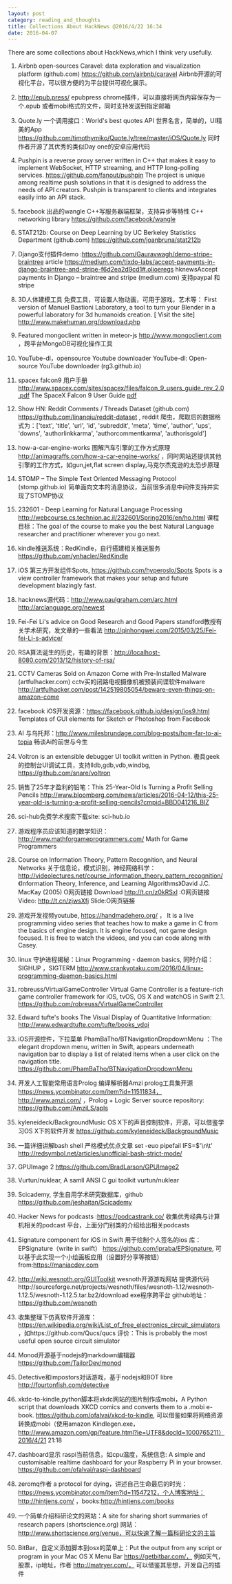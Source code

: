 ```yaml
---
layout: post
category: reading_and_thoughts
title: Collections About HackNews @2016/4/22 16:34
date: 2016-04-07
---
```


There are some collections about HackNews,which I think very usefully.

1. Airbnb open-sources Caravel: data exploration and visualization platform (github.com) https://github.com/airbnb/caravel    Airbnb开源的可视化平台，可以很方便的为平台提供可视化展示。
	
2. http://epub.press/ epubpress chrome插件，可以直接将网页内容保存为一个.epub 或者mobi格式的文件，同时支持发送到指定邮箱
	
3. Quote.ly  一个调用接口：World's best quotes API 世界名言，简单的，UI精美的App  https://github.com/timothymiko/Quote.ly/tree/master/iOS/Quote.ly  同时作者开源了其优秀的类似Day one的安卓应用代码
	
4. Pushpin is a reverse proxy server written in C++ that makes it easy to implement WebSocket, HTTP streaming, and HTTP long-polling services. https://github.com/fanout/pushpin  The project is unique among realtime push solutions in that it is designed to address the needs of API creators. Pushpin is transparent to clients and integrates easily into an API stack.
	
5. facebook 出品的wangle C++写服务器端框架，支持异步等特性  C++ networking library https://github.com/facebook/wangle
	
6. STAT212b: Course on Deep Learning by UC Berkeley Statistics Department (github.com)  https://github.com/joanbruna/stat212b
	
7. Django支付插件demo :https://github.com/Gauravwagh/demo-stripe-braintree article https://medium.com/tixdo-labs/accept-payments-in-django-braintree-and-stripe-f6d2ea2d9cd1#.olioeregs  hknewsAccept payments in Django – braintree and stripe (medium.com) 支持paypal 和 stripe
	
8. 3D人体建模工具 免费工具，可设置人物动画，可用于游戏，艺术等：
First version of Manuel Bastioni Laboratory, a tool to turn your Blender in a powerful laboratory for 3d humanoids creation. [ Visit the site] http://www.makehuman.org/download.php 
	
9. Featured mongoclient written in meteor-js http://www.mongoclient.com  ，跨平台MongoDB可视化操作工具

10. YouTube-dl，opensource Youtube downloader YouTube-dl: Open-source YouTube downloader (rg3.github.io)
	
11. spacex falcon9 用户手册 http://www.spacex.com/sites/spacex/files/falcon_9_users_guide_rev_2.0.pdf   The SpaceX Falcon 9 User Guide [pdf](spacex.com)
	
12. Show HN: Reddit Comments / Threads Dataset (github.com)   https://github.com/linanqiu/reddit-dataset  , reddit 爬虫，爬取后的数据格式为：['text', 'title', 'url', 'id', 'subreddit', 'meta', 'time', 'author', 'ups', 'downs', 'authorlinkkarma', 'authorcommentkarma', 'authorisgold']
	
13. how-a-car-engine-works  图解汽车引擎的工作方式原理  http://animagraffs.com/how-a-car-engine-works/  ，同时网站还提供其他引擎的工作方式，如gun,jet,flat screen display,马克尔杰克逊的太恐步原理
	
14. STOMP – The Simple Text Oriented Messaging Protocol (stomp.github.io) 简单面向文本的消息协议，当前很多消息中间件支持并实现了STOMP协议
	
15. 232601 - Deep Learning for Natural Language Processing    http://webcourse.cs.technion.ac.il/232601/Spring2016/en/ho.html   课程目标：The goal of the course to make you the best Natural Language researcher and practitioner wherever you go next.
	
16. kindle推送系统：RedKindle，自行搭建相关推送服务 https://github.com/ynhacler/RedKindle
	
17.  iOS 第三方开发组件Spots, https://github.com/hyperoslo/Spots   Spots is a view controller framework that makes your setup and future development blazingly fast.
	
18. hacknews源代码：http://www.paulgraham.com/arc.html  http://arclanguage.org/newest
	
19. Fei-Fei Li's advice on Good Research and Good Papers standford教授有关学术研究，发文章的一些看法 http://qinhongwei.com/2015/03/25/Fei-fei-Li-s-advice/
	
20. RSA算法诞生的历史，有趣的背景：http://localhost-8080.com/2013/12/history-of-rsa/
	
21. CCTV Cameras Sold on Amazon Come with Pre-Installed Malware (artfulhacker.com) cctv买的闭路电视摄像机被预装间谍软件malware http://artfulhacker.com/post/142519805054/beware-even-things-on-amazon-come
	
22. facebook iOS开发资源：https://facebook.github.io/design/ios9.html Templates of GUI elements for Sketch or Photoshop from Facebook
	
23. AI 与乌托邦：http://www.milesbrundage.com/blog-posts/how-far-to-ai-topia 畅谈Ai的前世与今生
	
24. Voltron is an extensible debugger UI toolkit written in Python. 极具geek的控制台UI调试工具，支持lldb,gdb,vdb,windbg, https://github.com/snare/voltron   
	
25. 销售了25年才盈利的铅笔：This 25-Year-Old Is Turning a Profit Selling Pencils  http://www.bloomberg.com/news/articles/2016-04-12/this-25-year-old-is-turning-a-profit-selling-pencils?cmpid=BBD041216_BIZ
	
26. sci-hub免费学术搜索下载site: sci-hub.io
	
27. 游戏程序员应该知道的数学知识：http://www.mathforgameprogrammers.com/ Math for Game Programmers
	
28. Course on Information Theory, Pattern Recognition, and Neural Networks  关于信息论，模式识别，神经网络科学： http://videolectures.net/course_information_theory_pattern_recognition/  《Information Theory, Inference, and Learning Algorithms》David J.C. MacKay (2005) O网页链接 Download   http://t.cn/z0kRSxl :O网页链接 Video: http://t.cn/zjwsXfj  Slide:O网页链接
	
29. 游戏开发视频youtube, https://handmadehero.org/ ， It is a live programming video series that teaches how to make a game in C from the basics of engine design. It is engine focused, not game design focused. It is free to watch the videos, and you can code along with Casey.
	
30. linux 守护进程揭秘：Linux Programming - daemon basics, 同时介绍：SIGHUP ，SIGTERM   http://www.crankyotaku.com/2016/04/linux-programming-daemon-basics.html
	
31. robreuss/VirtualGameController  Virtual Game Controller is a feature-rich game controller framework for iOS, tvOS, OS X and watchOS in Swift 2.1.   https://github.com/robreuss/VirtualGameController
	
32. Edward tufte's books The Visual Display of Quantitative Information: http://www.edwardtufte.com/tufte/books_vdqi
	
33. iOS开源控件，下拉菜单 PhamBaTho/BTNavigationDropdownMenu ：The elegant dropdown menu, written in Swift, appears underneath navigation bar to display a list of related items when a user click on the navigation title. https://github.com/PhamBaTho/BTNavigationDropdownMenu
	
34. 开发人工智能常用语言Prolog 编译解析器Amzi prolog工具集开源 https://news.ycombinator.com/item?id=11511834， http://www.amzi.com/  ，Prolog + Logic Server source repository: https://github.com/AmziLS/apls
	
35. kyleneideck/BackgroundMusic  OS X下的声音控制软件，开源，可以借鉴学习OS X下的软件开发  https://github.com/kyleneideck/BackgroundMusic
	
36. 一篇详细讲解bash shell 严格模式优点文章 set -euo pipefail IFS=$'\n\t' http://redsymbol.net/articles/unofficial-bash-strict-mode/
	
37. GPUImage 2  https://github.com/BradLarson/GPUImage2
	
38. Vurtun/nuklear, A samll ANSI C gui toolkit vurtun/nuklear
	
39. Scicademy, 学生自用学术研究数据库，github  https://github.com/jeshaitan/Scicademy
	
40. Hacker News for podcasts :https://podcastrank.co/  收集优秀经典与计算机相关的podcast 平台，上面分门别类的介绍给出相关podcasts
	
41. Signature component for iOS in Swift 用于绘制个人签名的ios 库： EPSignature（write in swift） https://github.com/ipraba/EPSignature, 可以基于此实现一个小绘画板应用（设置好分享等按钮） from:https://maniacdev.com
	
42. http://wiki.wesnoth.org/GUIToolkit  wesnoth开源游戏网站 提供源代码http://sourceforge.net/projects/wesnoth/files/wesnoth-1.12/wesnoth-1.12.5/wesnoth-1.12.5.tar.bz2/download exe程序跨平台 github地址：https://github.com/wesnoth
	
43. 收集整理下仿真软件开源库：https://en.wikipedia.org/wiki/List_of_free_electronics_circuit_simulators ，如https://github.com/Qucs/qucs  评价：This is probably the most useful open source circuit simulator
	
44. Monod开源基于nodejs的markdown编辑器 https://github.com/TailorDev/monod
	
45. Detective和impostors对话游戏，基于nodejs和BOT libre  http://fourtonfish.com/detective
	
46. xkdc-to-kindle,python脚本将xkdc网站的图片制作成mobi，A Python script that downloads XKCD comics and converts them to a .mobi e-book. https://github.com/ofalvai/xkcd-to-kindle, 可以借鉴如果将网络资源转换成mobi（使用amazon  Kindlegen.exe，http://www.amazon.com/gp/feature.html?ie=UTF8&docId=1000765211）2016/4/21 21:18
	
47. dashboard显示 raspi当前信息，如cpu温度，系统信息: A simple and customisable realtime dashboard for your Raspberry Pi in your browser. https://github.com/ofalvai/raspi-dashboard
	
48. zeromq作者 a protocol for dying，讲述自己生命最后的时光：https://news.ycombinator.com/item?id=11547212，个人博客地址：http://hintjens.com/ ，books:http://hintjens.com/books

49. 一个简单介绍科研论文的网站：A site for sharing short summaries of research papers (shortscience.org)  网站：http://www.shortscience.org/venue，可以快速了解一篇科研论文的主旨
	
50. BitBar，自定义添加脚本到osx的菜单上：Put the output from any script or program in your Mac OS X Menu Bar https://getbitbar.com/， 例如天气，股票，ip地址，作者 http://matryer.com/， 可以借鉴其思想，开发自己的插件
	
